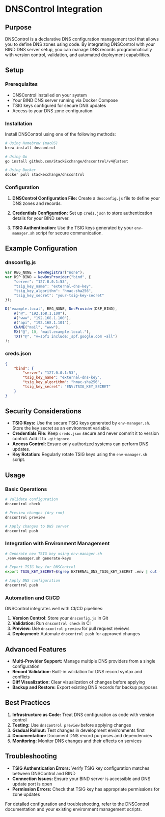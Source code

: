 # DNSControl Integration

## Purpose

DNSControl is a declarative DNS configuration management tool that allows you to define DNS zones using code. By integrating DNSControl with your BIND DNS server setup, you can manage DNS records programmatically with version control, validation, and automated deployment capabilities.

## Setup

### Prerequisites
- DNSControl installed on your system
- Your BIND DNS server running via Docker Compose
- TSIG keys configured for secure DNS updates
- Access to your DNS zone configuration

### Installation

Install DNSControl using one of the following methods:

```bash
# Using Homebrew (macOS)
brew install dnscontrol

# Using Go
go install github.com/StackExchange/dnscontrol/v4@latest

# Using Docker
docker pull stackexchange/dnscontrol
```

### Configuration

1. **DNSControl Configuration File:** Create a `dnsconfig.js` file to define your DNS zones and records.

2. **Credentials Configuration:** Set up `creds.json` to store authentication details for your BIND server.

3. **TSIG Authentication:** Use the TSIG keys generated by your `env-manager.sh` script for secure communication.

## Example Configuration

### dnsconfig.js
```javascript
var REG_NONE = NewRegistrar("none");
var DSP_BIND = NewDnsProvider("bind", {
    "server": "127.0.0.1:53",
    "tsig_key_name": "external-dns-key",
    "tsig_key_algorithm": "hmac-sha256",
    "tsig_key_secret": "your-tsig-key-secret"
});

D("example.local", REG_NONE, DnsProvider(DSP_BIND),
    A("@", "192.168.1.100"),
    A("www", "192.168.1.100"),
    A("api", "192.168.1.101"),
    CNAME("mail", "www"),
    MX("@", 10, "mail.example.local."),
    TXT("@", "v=spf1 include:_spf.google.com ~all")
);
```

### creds.json
```json
{
    "bind": {
        "server": "127.0.0.1:53",
        "tsig_key_name": "external-dns-key",
        "tsig_key_algorithm": "hmac-sha256",
        "tsig_key_secret": "ENV:TSIG_KEY_SECRET"
    }
}
```

## Security Considerations

- **TSIG Keys:** Use the secure TSIG keys generated by `env-manager.sh`. Store the key secret as an environment variable.
- **Credentials File:** Keep `creds.json` secure and never commit it to version control. Add it to `.gitignore`.
- **Access Control:** Ensure only authorized systems can perform DNS updates.
- **Key Rotation:** Regularly rotate TSIG keys using the `env-manager.sh` script.

## Usage

### Basic Operations

```bash
# Validate configuration
dnscontrol check

# Preview changes (dry run)
dnscontrol preview

# Apply changes to DNS server
dnscontrol push
```

### Integration with Environment Management

```bash
# Generate new TSIG key using env-manager.sh
./env-manager.sh generate-keys

# Export TSIG key for DNSControl
export TSIG_KEY_SECRET=$(grep EXTERNAL_DNS_TSIG_KEY_SECRET .env | cut -d'=' -f2)

# Apply DNS configuration
dnscontrol push
```

### Automation and CI/CD

DNSControl integrates well with CI/CD pipelines:

1. **Version Control:** Store your `dnsconfig.js` in Git
2. **Validation:** Run `dnscontrol check` in CI
3. **Preview:** Use `dnscontrol preview` for pull request reviews
4. **Deployment:** Automate `dnscontrol push` for approved changes

## Advanced Features

- **Multi-Provider Support:** Manage multiple DNS providers from a single configuration
- **Record Validation:** Built-in validation for DNS record syntax and conflicts
- **Diff Visualization:** Clear visualization of changes before applying
- **Backup and Restore:** Export existing DNS records for backup purposes

## Best Practices

1. **Infrastructure as Code:** Treat DNS configuration as code with version control
2. **Testing:** Use `dnscontrol preview` before applying changes
3. **Gradual Rollout:** Test changes in development environments first
4. **Documentation:** Document DNS record purposes and dependencies
5. **Monitoring:** Monitor DNS changes and their effects on services

## Troubleshooting

- **TSIG Authentication Errors:** Verify TSIG key configuration matches between DNSControl and BIND
- **Connection Issues:** Ensure your BIND server is accessible and DNS update port is open
- **Permission Errors:** Check that TSIG key has appropriate permissions for zone updates

For detailed configuration and troubleshooting, refer to the DNSControl documentation and your existing environment management scripts.

